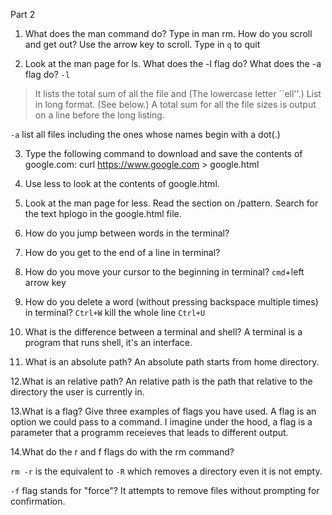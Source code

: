 Part 2
1. What does the man command do? Type in man rm. How do you scroll and get out?
Use the arrow key to scroll. Type in `q` to quit

2. Look at the man page for ls. What does the -l flag do? What does the -a flag do?
`-l` 
> It lists the total sum of all the file and (The lowercase letter ``ell''.)  List in long format.  (See below.)  A total sum for all the file sizes is output on a line before the long listing.


`-a` list all files including the ones whose names begin with a dot(.)


3. Type the following command to download and save the contents of google.com: curl https://www.google.com > google.html

4. Use less to look at the contents of google.html.
5. Look at the man page for less. Read the section on /pattern. Search for the text hplogo in the google.html file.


6. How do you jump between words in the terminal?

7. How do you get to the end of a line in terminal?
8. How do you move your cursor to the beginning in terminal?
`cmd`+left arrow key

9. How do you delete a word (without pressing backspace multiple times) in terminal?
`Ctrl+W`
kill the whole line `Ctrl+U`

10. What is the difference between a terminal and shell?
A terminal is a program that runs shell, it's an interface. 

11. What is an absolute path?
An absolute path starts from home directory.

12.What is an relative path?
An relative path is the path that relative to the directory the user is currently in.

13.What is a flag? Give three examples of flags you have used.
A flag is an option we could pass to a command. I imagine under the hood, a flag is a parameter that a programm receieves that leads to different output.


14.What do the r and f flags do with the rm command?

`rm -r` is the equivalent to `-R` which removes a directory even it is not empty. 

`-f` flag stands for "force"? It attempts to remove files without prompting for confirmation. 